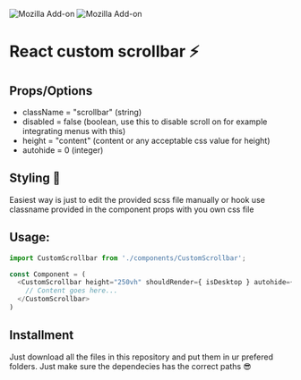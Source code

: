 ![Mozilla Add-on](https://img.shields.io/amo/dw/webmail-ad-blocker?style=for-the-badge) ![Mozilla Add-on](https://img.shields.io/amo/stars/dustman?style=for-the-badge)
# React custom scrollbar ⚡

## Props/Options
+ className = "scrollbar" (string)
+ disabled = false (boolean, use this to disable scroll on for example integrating menus with this)
+ height = "content" (content or any acceptable css value for height)
+ autohide = 0 (integer)

## Styling 💅
Easiest way is just to edit the provided scss file manually or hook use classname provided in the component props with you own css file

## Usage:
```javascript
import CustomScrollbar from './components/CustomScrollbar';

const Component = (
  <CustomScrollbar height="250vh" shouldRender={ isDesktop } autohide={ 1500 }>
    // Content goes here...
  </CustomScrollbar>
)
```

## Installment
Just download all the files in this repository and put them in ur prefered folders. Just make sure the dependecies has the correct paths 😎
